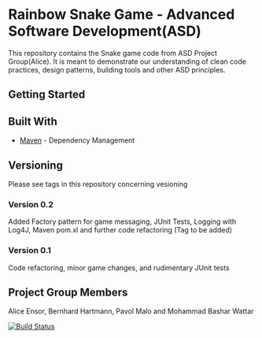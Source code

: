 # Rainbow Snake Game - Advanced Software Development(ASD)
This repository contains the Snake game code from ASD Project Group(Alice). It is meant to demonstrate our understanding of clean code practices, design patterns, building tools and other ASD principles. 

## Getting Started

## Built With 
* [Maven](https://maven.apache.org/) - Dependency Management

## Versioning
Please see tags in this repository concerning vesioning
### Version 0.2 
Added Factory pattern for game messaging, JUnit Tests, Logging with Log4J, Maven pom.xl and further code refactoring (Tag to be added)
### Version 0.1 
Code refactoring, minor game changes, and rudimentary JUnit tests

## Project Group Members
Alice Ensor, Bernhard Hartmann, Pavol Malo and Mohammad Bashar Wattar

[![Build Status](https://travis-ci.org/palomalo/snakeGame.svg?branch=master)](https://travis-ci.org/palomalo/snakeGame)

